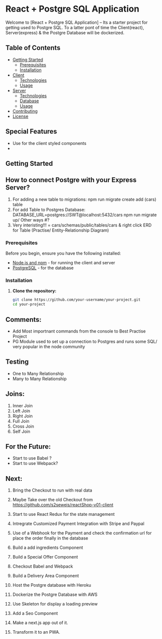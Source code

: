 # React + Postgre SQL Application

Welcome to [React + Postgre SQL Application] – Its a starter project for getting used to Postgre SQL.
To a latter pont of time the Client(react), Server(express) & the Postgre Database will be dockerized.

## Table of Contents

- [Getting Started](#getting-started)
  - [Prerequisites](#prerequisites)
  - [Installation](#installation)
- [Client](#client)
  - [Technologies](#technologies)
  - [Usage](#usage)
- [Server](#server)
  - [Technologies](#technologies-1)
  - [Database](#database)
  - [Usage](#usage-1)
- [Contributing](#contributing)
- [License](#license)

## Special Features
- Use for the client styled components
-  

## Getting Started

## How to connect Postgre with your Express Server?
1. For adding a new table to migrations: npm run migrate create add (cars) table
2. For add Table to Postgres Database: DATABASE_URL=postgres://SWT@localhost:5432/cars npm run migrate up/ Other ways #? 
3. Very interisting!!! = cars/schemas/public/tables/cars & right click ERD for Table (Practise/ Entity-Relationship Diagram)

### Prerequisites

Before you begin, ensure you have the following installed:

- [Node.js and npm](https://nodejs.org/) - for running the client and server
- [PostgreSQL](https://www.postgresql.org/) - for the database

### Installation

1. **Clone the repository:**
   ```bash
   git clone https://github.com/your-username/your-project.git
   cd your-project

## Comments: 
- Add Most importnant commands from the console to Best Practise Project
- PG Module used to set up a connection to Postgres and runs some SQL/ very popular in the node community 

## Testing
- One to Many Relationship
- Many to Many Relationship

## Joins: 
1. Inner Join
2. Left Join
3. Right Join
4. Full Join
5. Cross Join
6. Self Join
 
## For the Future:
- Start to use Babel ? 
- Start to use Webpack? 

## Next:
1. Bring the Checkout to run with real data
2. Maybe Take over the old Checkout from https://github.com/s2seweis/reactShop-v01-client
3. Start to use React Redux for the state management 
4. Intregrate Customized Payment Integration with Stripe and Paypal
5. Use of a Webhook for the Payment and check the confirmation url for place the order finally in the database
6. Build a add ingredients Component
7. Build a Special Offer Component
8. Checkout Babel and Webpack
9. Build a Delivery Area Component

10. Host the Postgre database with Heroku
11. Dockerize the Postgre Database with AWS

12. Use Skeleton for display a loading preview
13. Add a Seo Component 
14. Make a next.js app out of it. 
15. Transform it to an PWA. 
